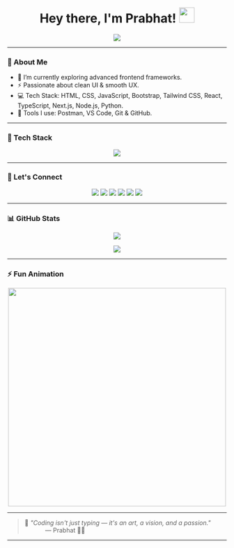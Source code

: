 <h1 align="center">
  Hey there, I'm Prabhat! <img src="https://media.giphy.com/media/hvRJCLFzcasrR4ia7z/giphy.gif" width="35">
</h1>

<p align="center">
  <img src="https://readme-typing-svg.herokuapp.com?font=Fira+Code&weight=600&size=22&pause=1000&color=36BCF7&vCenter=true&width=435&lines=Frontend+Developer;React+%7C+Next.js+Enthusiast;Code+is+Love+%F0%9F%92%96;Lifelong+Learner+%F0%9F%93%9A;Powered+by+Tea+%E2%98%95" />
</p>

---

### 🧠 About Me
- 🔭 I’m currently exploring advanced frontend frameworks.
- ⚡ Passionate about clean UI & smooth UX.
- 💻 Tech Stack: HTML, CSS, JavaScript, Bootstrap, Tailwind CSS, React, TypeScript, Next.js, Node.js, Python.
- 🧰 Tools I use: Postman, VS Code, Git & GitHub.

---

### 🚀 Tech Stack

<p align="center">
  <img src="https://skillicons.dev/icons?i=html,css,js,bootstrap,tailwind,react,ts,nextjs,nodejs,python,postman" />
</p>

---

### 🔗 Let's Connect

<p align="center">
  <a href="https://github.com/your-username" target="_blank"><img src="https://img.shields.io/badge/GitHub-000?style=for-the-badge&logo=github&logoColor=white" /></a>
  <a href="https://instagram.com/your-username" target="_blank"><img src="https://img.shields.io/badge/Instagram-E4405F?style=for-the-badge&logo=instagram&logoColor=white" /></a>
  <a href="https://twitter.com/your-username" target="_blank"><img src="https://img.shields.io/badge/Twitter-1DA1F2?style=for-the-badge&logo=twitter&logoColor=white" /></a>
  <a href="https://linkedin.com/in/your-username" target="_blank"><img src="https://img.shields.io/badge/LinkedIn-0077B5?style=for-the-badge&logo=linkedin&logoColor=white" /></a>
  <a href="https://reddit.com/user/your-username" target="_blank"><img src="https://img.shields.io/badge/Reddit-FF4500?style=for-the-badge&logo=reddit&logoColor=white" /></a>
  <a href="https://threads.net/@your-username" target="_blank"><img src="https://img.shields.io/badge/Threads-000000?style=for-the-badge&logo=threads&logoColor=white" /></a>
</p>

---

### 📊 GitHub Stats

<p align="center">
  <img src="https://github-readme-stats.vercel.app/api?username=your-username&show_icons=true&theme=tokyonight&hide_title=true&count_private=true" />
</p>

<p align="center">
  <img src="https://github-readme-streak-stats.herokuapp.com?user=your-username&theme=tokyonight&date_format=M%20j%5B%2C%20Y%5D" />
</p>

---

### ⚡ Fun Animation

<p align="center">
  <img src="https://media.giphy.com/media/qgQUggAC3Pfv687qPC/giphy.gif" width="500" />
</p>

---

> 💬 _"Coding isn't just typing — it's an art, a vision, and a passion."_  
> &nbsp;&nbsp;&nbsp;&nbsp;&nbsp;&nbsp;&nbsp;&nbsp;&nbsp;&nbsp;&nbsp;&nbsp;— Prabhat 👨‍💻

---

